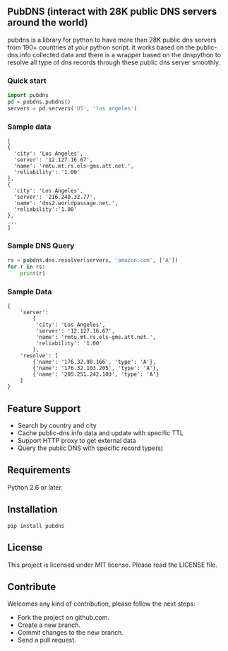 ## PubDNS (interact with 28K public DNS servers around the world)
pubdns is a library for python to have more than 28K public dns servers from 190+ countries at your python script. it works based on the public-dns.info collected data and there is a wrapper based on the dnspython to resolve all type of dns records through these public dns server smoothly.

### Quick start

```python
import pubdns
pd = pubdns.pubdns()
servers = pd.servers('US', 'los angeles')
```

### Sample data

```
[
{
  'city': 'Los Angeles',
  'server': '12.127.16.67',
  'name': 'rmtu.mt.rs.els-gms.att.net.',
  'reliability': '1.00'
},
{
  'city': 'Los Angeles',
  'server': '216.240.32.77',
  'name': 'dns2.worldpassage.net.',
  'reliability':'1.00'
},
...
]
```

### Sample DNS Query

```python
rs = pubdns.dns.resolver(servers, 'amazon.com', ['A'])
for r in rs:
    print(r)
```

### Sample Data

```
{
    'server':
        {
         'city': 'Los Angeles',
         'server': '12.127.16.67',
         'name': 'rmtu.mt.rs.els-gms.att.net.',
         'reliability': '1.00'
        },
    'resolve': [
        {'name': '176.32.98.166', 'type': 'A'},
        {'name': '176.32.103.205', 'type': 'A'},
        {'name': '205.251.242.103', 'type': 'A'}
    ]
}
```

## Feature Support

- Search by country and city
- Cache public-dns.info data and update with specific TTL
- Support HTTP proxy to get external data
- Query the public DNS with specific record type(s)

## Requirements

Python 2.6 or later.

## Installation

```
pip install pubdns
```

## License

This project is licensed under MIT license. Please read the LICENSE file.


## Contribute

Welcomes any kind of contribution, please follow the next steps:

- Fork the project on github.com.
- Create a new branch.
- Commit changes to the new branch.
- Send a pull request.
